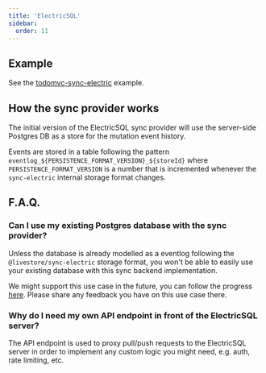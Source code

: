 ```yaml
---
title: 'ElectricSQL'
sidebar:
  order: 11
---
```


## Example

See the
[todomvc-sync-electric](https://github.com/livestorejs/livestore/tree/main/examples/web-todomvc-sync-electric)
example.

## How the sync provider works

The initial version of the ElectricSQL sync provider will use the server-side
Postgres DB as a store for the mutation event history.

Events are stored in a table following the pattern
`eventlog_${PERSISTENCE_FORMAT_VERSION}_${storeId}` where
`PERSISTENCE_FORMAT_VERSION` is a number that is incremented whenever the
`sync-electric` internal storage format changes.

## F.A.Q.

### Can I use my existing Postgres database with the sync provider?

Unless the database is already modelled as a eventlog following the
`@livestore/sync-electric` storage format, you won't be able to easily use your
existing database with this sync backend implementation.

We might support this use case in the future, you can follow the progress
[here](https://github.com/livestorejs/livestore/issues/286). Please share any
feedback you have on this use case there.

### Why do I need my own API endpoint in front of the ElectricSQL server?

The API endpoint is used to proxy pull/push requests to the ElectricSQL server
in order to implement any custom logic you might need, e.g. auth, rate limiting,
etc.

